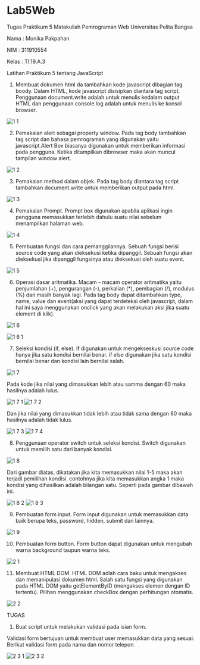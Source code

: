 # Lab5Web
Tugas Praktikum 5 Matakuliah Pemrograman Web Universitas Pelita Bangsa

Nama : Monika Pakpahan

NIM : 311910554

Kelas : TI.19.A.3

Latihan Praktikum 5 tentang JavaScript

1. Membuat dokumen html da tambahkan kode javascript dibagian tag boody. Dalam HTML, kode javascript disisipkan diantara tag script. Penggunaan document.write adalah untuk menulis kedalam output HTML dan penggunaan console.log adalah untuk menulis ke konsol browser.
 
![1 1](https://user-images.githubusercontent.com/59879254/116193290-54b4e000-a759-11eb-9767-41343c47c76d.png)

2. Pemakaian alert sebagai property window. Pada tag body tambahkan tag script dan bahasa pemrograman  yang digunakan yaitu javascript.Alert Box biasanya digunakan untuk memberikan informasi pada pengguna. Ketika ditampilkan dibrowser maka akan muncul tampilan window alert.

![1 2](https://user-images.githubusercontent.com/59879254/116194929-baa26700-a75b-11eb-83c2-40268ea55f2d.png)

3. Pemakaian method dalam objek. Pada tag body diantara tag script tambahkan document.write untuk memberikan output pada html.

![1 3](https://user-images.githubusercontent.com/59879254/116195169-0ce38800-a75c-11eb-9f85-9ecb1c117d99.png)

4. Pemakaian Prompt. Prompt box digunakan apabila aplikasi ingin pengguna memasukkan terlebih dahulu suatu nilai sebelum menampilkan halaman web.

![1 4](https://user-images.githubusercontent.com/59879254/116196162-58e2fc80-a75d-11eb-8f6a-23c901bfe0ef.png)

5. Pembuatan fungsi dan cara pemanggilannya. Sebuah fungsi berisi source code yang akan dieksekusi ketika dipanggil. Sebuah fungsi akan dieksekusi jika dipanggil fungsinya atau dieksekusi oleh suatu event.

![1 5](https://user-images.githubusercontent.com/59879254/116196740-1241d200-a75e-11eb-94f8-586f0b4df740.png)

6. Operasi dasar aritmatika. Macam - macam operator aritmatika yaitu penjumlahan (+), pengurangan (-), perkalian (*), pembagian (/), modulus (%) dan masih banyak lagi. Pada tag body dapat ditambahkan type, name, value dan event(aksi yang dapat terdeteksi oleh javascript, dalam hal ini saya menggunakan onclick yang akan melakukan aksi jika suatu element di klik).

![1 6](https://user-images.githubusercontent.com/59879254/116198217-e4f62380-a75f-11eb-8c6f-8d200887c73c.png)

![1 6 1](https://user-images.githubusercontent.com/59879254/116198243-eb849b00-a75f-11eb-81df-c46055590342.png)

7. Seleksi kondisi (if, else). If digunakan untuk mengekseskusi source code hanya jika satu kondisi bernilai benar. if else digunakan jika satu kondisi bernilai benar dan kondisi lain bernilai salah. 

![1 7](https://user-images.githubusercontent.com/59879254/116198802-9b5a0880-a760-11eb-9ac8-e23b6c6dce9a.png)

Pada kode jika nilai yang dimasukkan lebih atau samma dengan 60 maka hasilnya adalah lulus.

![1 7 1](https://user-images.githubusercontent.com/59879254/116198949-ca707a00-a760-11eb-9f8d-3930fea3343d.png)
![1 7 2](https://user-images.githubusercontent.com/59879254/116198991-d2c8b500-a760-11eb-8c83-bb974f551cae.png)

Dan jika nilai yang dimasukkan tidak lebih atau tidak sama dengan 60 maka hasilnya adalah tidak lulus.

![1 7 3](https://user-images.githubusercontent.com/59879254/116199222-13283300-a761-11eb-8772-c49d0b3adea8.png)
![1 7 4](https://user-images.githubusercontent.com/59879254/116199243-1a4f4100-a761-11eb-892a-cda0e5cc94c0.png)

8. Penggunaan operator switch untuk seleksi kondisi. Switch digunakan untuk memilih satu dari banyak kondisi.

![1 8](https://user-images.githubusercontent.com/59879254/116199567-76b26080-a761-11eb-9588-e156c0f84df7.png)

Dari gambar diatas, dikatakan jika kita memasukkan nilai 1-5 maka akan terjadi pemilihan kondisi. contohnya jika kita memasukkan angka 1 maka kondisi yang dihasilkan adalah bilangan satu. Seperti pada gambar dibawah ini.

![1 8 2](https://user-images.githubusercontent.com/59879254/116199977-f0e2e500-a761-11eb-9eb7-4e5fe98a97be.png)
![1 8 3](https://user-images.githubusercontent.com/59879254/116199987-f8a28980-a761-11eb-9372-6cc84edbaee3.png)

9. Pembuatan form input. Form input digunakan untuk memasukkan data baik berupa teks, password, hidden, submit dan lainnya.

![1 9](https://user-images.githubusercontent.com/59879254/116201420-ad897600-a763-11eb-8d35-547d94322f66.png)

10. Pembuatan form button. Form button dapat digunakan untuk mengubah warna background taupun warna teks.

![2 1](https://user-images.githubusercontent.com/59879254/116201865-2ab4eb00-a764-11eb-894e-001065aab63c.png)

11. Membuat HTML DOM. HTML DOM adlah cara baku untuk mengakses dan memanipulasi dokumen html. Salah satu fungsi yang digunakan pada HTML DOM yaitu getElementByID (mengakses elemen dengan ID tertentu). Pilihan menggunakan checkBox dengan perhitungan otomatis.

![2 2](https://user-images.githubusercontent.com/59879254/116202768-276e2f00-a765-11eb-92b7-38e70d6d303a.png)


TUGAS

1. Buat script untuk melakukan validasi pada isian form.

Validasi form bertujuan untuk membuat user memasukkan data yang sesuai. Berikut validasi form pada nama dan nomor telepon.

![2 3 1](https://user-images.githubusercontent.com/59879254/116203009-6c926100-a765-11eb-99c9-bf49229ef5a1.png)
![2 3 2](https://user-images.githubusercontent.com/59879254/116203034-74520580-a765-11eb-948d-656e8f9db054.png)
